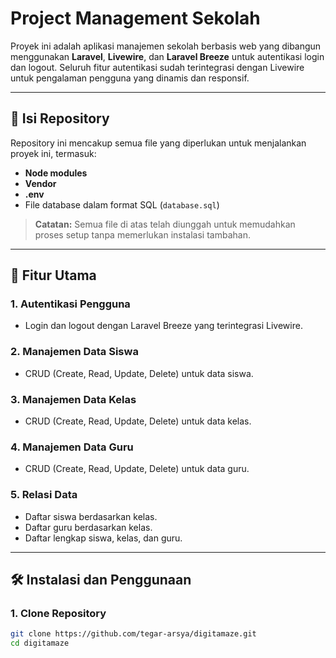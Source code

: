 # Project Management Sekolah

Proyek ini adalah aplikasi manajemen sekolah berbasis web yang dibangun menggunakan **Laravel**, **Livewire**, dan **Laravel Breeze** untuk autentikasi login dan logout. Seluruh fitur autentikasi sudah terintegrasi dengan Livewire untuk pengalaman pengguna yang dinamis dan responsif.

---

## 📂 Isi Repository

Repository ini mencakup semua file yang diperlukan untuk menjalankan proyek ini, termasuk:

- **Node modules**
- **Vendor**
- **.env**
- File database dalam format SQL (`database.sql`)

> **Catatan:** Semua file di atas telah diunggah untuk memudahkan proses setup tanpa memerlukan instalasi tambahan.

---

## 🚀 Fitur Utama

### 1. Autentikasi Pengguna
- Login dan logout dengan Laravel Breeze yang terintegrasi Livewire.

### 2. Manajemen Data Siswa
- CRUD (Create, Read, Update, Delete) untuk data siswa.

### 3. Manajemen Data Kelas
- CRUD (Create, Read, Update, Delete) untuk data kelas.

### 4. Manajemen Data Guru
- CRUD (Create, Read, Update, Delete) untuk data guru.

### 5. Relasi Data
- Daftar siswa berdasarkan kelas.
- Daftar guru berdasarkan kelas.
- Daftar lengkap siswa, kelas, dan guru.

---

## 🛠️ Instalasi dan Penggunaan

### 1. Clone Repository
```bash
git clone https://github.com/tegar-arsya/digitamaze.git
cd digitamaze
